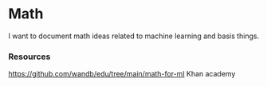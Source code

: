 # Math 
I want to document math ideas related to machine learning and basis things.

### Resources
https://github.com/wandb/edu/tree/main/math-for-ml
Khan academy

